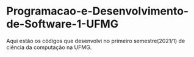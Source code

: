 # Programacao-e-Desenvolvimento-de-Software-1-UFMG
Aqui estão os códigos que desenvolvi no primeiro semestre(2021/1) de ciência da computação na UFMG. 
